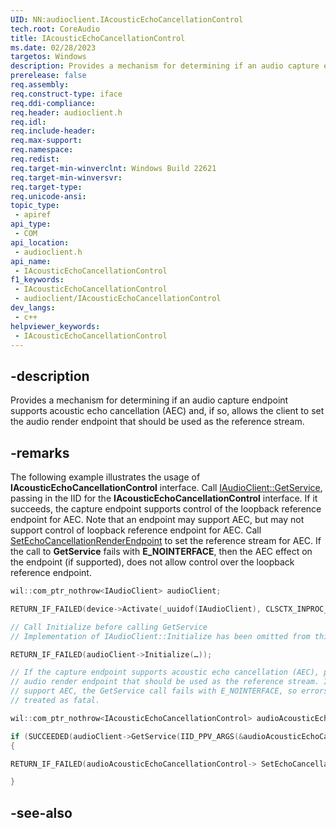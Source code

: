 ```yaml
---
UID: NN:audioclient.IAcousticEchoCancellationControl
tech.root: CoreAudio
title: IAcousticEchoCancellationControl
ms.date: 02/28/2023
targetos: Windows
description: Provides a mechanism for determining if an audio capture endpoint supports acoustic echo cancellation (AEC) and, if so, allows the client to set the audio render endpoint that should be used as the reference stream. 
prerelease: false
req.assembly: 
req.construct-type: iface
req.ddi-compliance: 
req.header: audioclient.h
req.idl: 
req.include-header: 
req.max-support: 
req.namespace: 
req.redist: 
req.target-min-winverclnt: Windows Build 22621
req.target-min-winversvr: 
req.target-type: 
req.unicode-ansi: 
topic_type:
 - apiref
api_type:
 - COM
api_location:
 - audioclient.h
api_name:
 - IAcousticEchoCancellationControl
f1_keywords:
 - IAcousticEchoCancellationControl
 - audioclient/IAcousticEchoCancellationControl
dev_langs:
 - c++
helpviewer_keywords:
 - IAcousticEchoCancellationControl
---
```


## -description

Provides a mechanism for determining if an audio capture endpoint supports acoustic echo cancellation (AEC) and, if so, allows the client to set the audio render endpoint that should be used as the reference stream.  

## -remarks

The following example illustrates the usage of **IAcousticEchoCancellationControl** interface. Call [IAudioClient::GetService](./nf-audioclient-iaudioclient-getservice.md), passing in the IID for the **IAcousticEchoCancellationControl** interface. If it succeeds, the capture endpoint supports control of the loopback reference endpoint for AEC. Note that an endpoint may support AEC, but may not support control of loopback reference endpoint for AEC. Call [SetEchoCancellationRenderEndpoint](./nf-audioclient-iacousticechocancellationcontrol-setechocancellationrenderendpoint.md) to set the reference stream for AEC. If the call to **GetService** fails with **E_NOINTERFACE**, then the AEC effect on the endpoint (if supported), does not allow control over the loopback reference endpoint.

```cpp
wil::com_ptr_nothrow<IAudioClient> audioClient;

RETURN_IF_FAILED(device->Activate(_uuidof(IAudioClient), CLSCTX_INPROC_SERVER, nullptr, (void **)&audioClient));

// Call Initialize before calling GetService
// Implementation of IAudioClient::Initialize has been omitted from this sample for brevity.

RETURN_IF_FAILED(audioClient->Initialize(…));

// If the capture endpoint supports acoustic echo cancellation (AEC), pass it the endpoint id of the
// audio render endpoint that should be used as the reference stream. If the capture endpoint does not
// support AEC, the GetService call fails with E_NOINTERFACE, so errors from GetService are not
// treated as fatal.

wil::com_ptr_nothrow<IAcousticEchoCancellationControl> audioAcousticEchoCancellationControl;

if (SUCCEEDED(audioClient->GetService(IID_PPV_ARGS(&audioAcousticEchoCancellationControl))))
{

RETURN_IF_FAILED(audioAcousticEchoCancellationControl-> SetEchoCancellationRenderEndpoint(endpointIdOfReferenceAudioStream));

}
```

## -see-also

